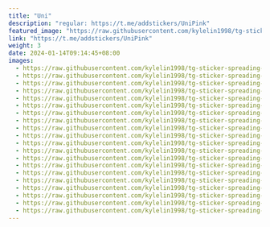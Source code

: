 ```yaml
---
title: "Uni"
description: "regular: https://t.me/addstickers/UniPink"
featured_image: "https://raw.githubusercontent.com/kylelin1998/tg-sticker-spreading-worldwide-images/main/img/04362745-08cd-4485-90ec-39f188916da0.jpg"
link: "https://t.me/addstickers/UniPink"
weight: 3
date: 2024-01-14T09:14:45+08:00
images:
  - https://raw.githubusercontent.com/kylelin1998/tg-sticker-spreading-worldwide-images/main/img/04362745-08cd-4485-90ec-39f188916da0.jpg
  - https://raw.githubusercontent.com/kylelin1998/tg-sticker-spreading-worldwide-images/main/img/df69fae3-c90d-42ea-806b-8c3c5931929d.jpg
  - https://raw.githubusercontent.com/kylelin1998/tg-sticker-spreading-worldwide-images/main/img/29f19e90-e80b-4002-bbb8-46d957ef20b2.jpg
  - https://raw.githubusercontent.com/kylelin1998/tg-sticker-spreading-worldwide-images/main/img/46e2e62b-dcda-41e0-afa2-4597a8d4319f.jpg
  - https://raw.githubusercontent.com/kylelin1998/tg-sticker-spreading-worldwide-images/main/img/d53b1809-d57f-4f81-b45b-494ceca66342.jpg
  - https://raw.githubusercontent.com/kylelin1998/tg-sticker-spreading-worldwide-images/main/img/2c2d91dc-6801-4993-bbf1-7a18de45fa34.jpg
  - https://raw.githubusercontent.com/kylelin1998/tg-sticker-spreading-worldwide-images/main/img/23bf456b-33b9-4086-a06d-7cabd51bed6f.jpg
  - https://raw.githubusercontent.com/kylelin1998/tg-sticker-spreading-worldwide-images/main/img/32a331cb-90df-4822-bb10-4a6045bc9997.jpg
  - https://raw.githubusercontent.com/kylelin1998/tg-sticker-spreading-worldwide-images/main/img/30f8b9e9-5fa1-49bf-9d79-0f6e16d341e7.jpg
  - https://raw.githubusercontent.com/kylelin1998/tg-sticker-spreading-worldwide-images/main/img/1e6c2492-6263-482e-84b1-a04264b80c79.jpg
  - https://raw.githubusercontent.com/kylelin1998/tg-sticker-spreading-worldwide-images/main/img/2301c358-a359-4acb-9fd1-bf29fdb7d708.jpg
  - https://raw.githubusercontent.com/kylelin1998/tg-sticker-spreading-worldwide-images/main/img/c83d4f11-dd99-42da-ab5a-95150a321447.jpg
  - https://raw.githubusercontent.com/kylelin1998/tg-sticker-spreading-worldwide-images/main/img/c371fedc-d427-4f7e-a74f-71f13114613e.jpg
  - https://raw.githubusercontent.com/kylelin1998/tg-sticker-spreading-worldwide-images/main/img/95b1e9aa-94e7-4182-aadf-56190ebb42cc.jpg
  - https://raw.githubusercontent.com/kylelin1998/tg-sticker-spreading-worldwide-images/main/img/e123da6a-9cc7-4c09-a058-36e71eb68a65.jpg
  - https://raw.githubusercontent.com/kylelin1998/tg-sticker-spreading-worldwide-images/main/img/c21b139c-b7dc-4b4b-9a3a-4e6ce0da232d.jpg
  - https://raw.githubusercontent.com/kylelin1998/tg-sticker-spreading-worldwide-images/main/img/5e09d2d9-bef3-4396-84e3-2a34a2c6cbcc.jpg
  - https://raw.githubusercontent.com/kylelin1998/tg-sticker-spreading-worldwide-images/main/img/4149e3f6-9bfb-428a-8fff-8884a9bdc63d.jpg
  - https://raw.githubusercontent.com/kylelin1998/tg-sticker-spreading-worldwide-images/main/img/e62edf03-89a4-432b-a706-3fb91d43d056.jpg
  - https://raw.githubusercontent.com/kylelin1998/tg-sticker-spreading-worldwide-images/main/img/3d69e4d2-8a13-4eaa-85a4-440b4c4177a1.jpg
---
```

